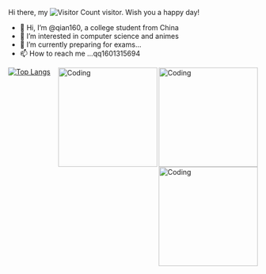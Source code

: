 Hi there, my ![Visitor Count](https://profile-counter.glitch.me/qian160/count.svg) visitor. Wish you a happy day!
- 👋 Hi, I’m @qian160, a college student from China
- 👀 I’m interested in computer science and animes
- 🌱 I’m currently preparing for exams...
- 📫 How to reach me ...qq1601315694

<img align="right" alt="Coding" width="200" src="https://i0.hdslb.com/bfs/article/84a99833b538f062375f49ebaa8c97d437141e54.gif@600w_525h_progressive.webp">

<!---
qian160/qian160 is a ✨ special ✨ repository because its `README.md` (this file) appears on your GitHub profile.
You can click the Preview link to take a look at your changes.

![Christmas's GitHub stats](https://github-readme-stats.vercel.app/api?username=qian160&show_icons=true&theme=tokyonight)

--->

[![Top Langs](https://github-readme-stats.vercel.app/api/top-langs/?username=qian160&layout=compact)](https://github.com/qian160/github-readme-stats)
<img align="right" alt="Coding" width="200" src="https://i0.hdslb.com/bfs/article/84a99833b538f062375f49ebaa8c97d437141e54.gif@600w_525h_progressive.webp">
<img align="right" alt="Coding" width="200" src="https://i0.hdslb.com/bfs/article/84a99833b538f062375f49ebaa8c97d437141e54.gif@600w_525h_progressive.webp">
